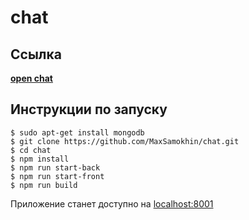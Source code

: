 # chat

## Ссылка 
[**open chat**]()  

## Инструкции по запуску

```
$ sudo apt-get install mongodb
$ git clone https://github.com/MaxSamokhin/chat.git
$ cd chat
$ npm install
$ npm run start-back
$ npm run start-front
$ npm run build
```
Приложение станет доступно на [localhost:8001](http://localhost:8001)



